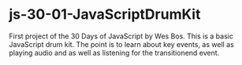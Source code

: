 # js-30-01-JavaScriptDrumKit

First project of the 30 Days of JavaScript by Wes Bos. This is a basic JavaScript drum kit. The point is to learn about key events, as well as playing audio and as well as listening for the transitionend event.
